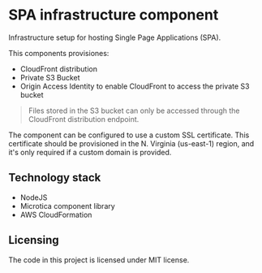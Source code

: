 # SPA infrastructure component

Infrastructure setup for hosting Single Page Applications (SPA). 

This components provisiones:
- CloudFront distribution
- Private S3 Bucket
- Origin Access Identity to enable CloudFront to access the private S3 bucket

> Files stored in the S3 bucket can only be accessed through the CloudFront distribution endpoint.

The component can be configured to use a custom SSL certificate. This certificate should be provisioned in the N. Virginia (us-east-1) region, and it's only required if a custom domain is provided.

## Technology stack
- NodeJS
- Microtica component library
- AWS CloudFormation

## Licensing

The code in this project is licensed under MIT license.